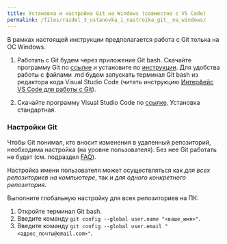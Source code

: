 ```yaml
---
title: Установка и настройка Git на Windows (совместно с VS Code)
permalink: /files/razdel_3_ustanovka_i_nastroika_git__na_windows/
---
```


В рамках настоящей инструкции предполагается работа с Git толька на ОС Windows.

1. Работать с Git будем через приложение Git bash. Скачайте программу Git по [ссылке](https://git-scm.com/downloads/win) и установите
по [инструкции](https://tproger.ru/articles/ustanovka-git-na-windows). Для удобства работы с файлами .md будем запускать терминал Git bash из редактора кода Visual Studio Code (читать инструкцию [Интерфейс VS Code для работы с Git](https://app.gram.ax/github.com/Ekaterinka17/baza-znaniy/master/-/instrumenti/interfeys-vs-code-dlya-raboty-s-git/interfeys-vs-code-dlya-raboty-s-git)).

2. Скачайте программу Visual Studio Code по [ссылке](https://code.visualstudio.com/). Установка стандартная.

### Настройки Git
Чтобы Git понимал, кто вносит изменения в удаленный репозиторий, необходима настройка (на уровне пользователя). Без нее Git работать не будет (см. подраздел [FAQ](/primery/files/razdel_8_faq/)).

Настройка имени пользователя может осуществляться как *для всех репозиториев на компьютере*, так и *для одного конкретного репозитория*. 

Выполните глобальную настройку для всех репозиториев на ПК:

1. Откройте терминал Git bash.
2. Введите команду `git config --global user.name "<ваше_имя>"`.
3. Введите команду `git config --global user.email "<адрес_почты@email.com>"`. 
